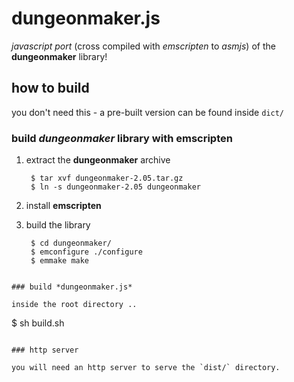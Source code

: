 # dungeonmaker.js

*javascript port* (cross compiled with *emscripten* to *asmjs*) of the **dungeonmaker** library!


## how to build

you don't need this - a pre-built version can be found inside `dict/`

### build *dungeonmaker* library with **emscripten**

1. extract the **dungeonmaker** archive

   ```
    $ tar xvf dungeonmaker-2.05.tar.gz
    $ ln -s dungeonmaker-2.05 dungeonmaker
   ```

2. install **emscripten**
3. build the library

   ```
    $ cd dungeonmaker/
    $ emconfigure ./configure
    $ emmake make
  ```

### build *dungeonmaker.js*

inside the root directory ..

```
  $ sh build.sh
```

### http server

you will need an http server to serve the `dist/` directory.




